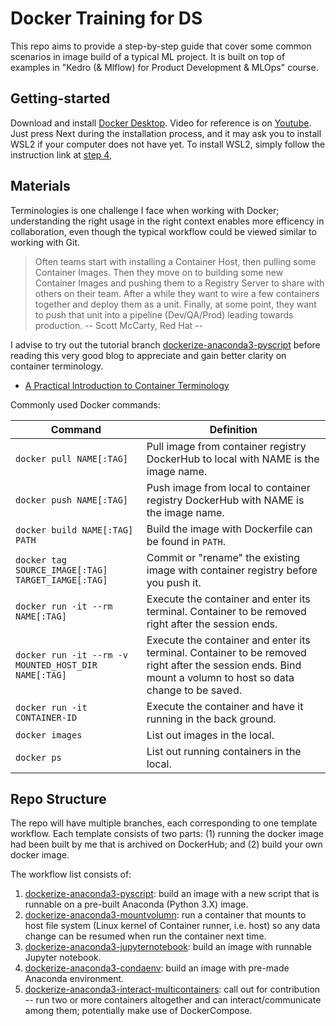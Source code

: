 # Docker Training for DS

This repo aims to provide a step-by-step guide that cover some common scenarios in image build of a typical ML project. It is built on top of examples in "Kedro (& Mlflow) for Product Development & MLOps" course. 

## Getting-started

Download and install [Docker Desktop](https://docs.docker.com/desktop/install/windows-install/). Video for reference is on [Youtube](https://www.youtube.com/watch?v=hczW_L3a2gk&ab_channel=S3CloudHub). Just press Next during the installation process, and it may ask you to install WSL2 if your computer does not have yet. To install WSL2, simply follow the instruction link at [step 4](https://learn.microsoft.com/en-sg/windows/wsl/install-manual#step-4---download-the-linux-kernel-update-package),

## Materials
Terminologies is one challenge I face when working with Docker; understanding the right usage in the right context enables more efficency in collaboration, even though the typical workflow could be viewed similar to working with Git. 

> Often teams start with installing a Container Host, then pulling some Container Images. Then they move on to building some new Container Images and pushing them to a Registry Server to share with others on their team. After a while they want to wire a few containers together and deploy them as a unit. Finally, at some point, they want to push that unit into a pipeline (Dev/QA/Prod) leading towards production.
-- Scott McCarty, Red Hat --

I advise to try out the tutorial branch [dockerize-anaconda3-pyscript](https://bitbucket.org/hoxuanvinh-upskills/docker-ds-training/src/dockerize-anaconda3-pyscript/) before reading this very good blog to appreciate and gain better clarity on container terminology.

- [A Practical Introduction to Container Terminology](https://developers.redhat.com/blog/2018/02/22/container-terminology-practical-introduction#)


Commonly used Docker commands:

| Command     | Definition |
| --------|---------|
| `docker pull NAME[:TAG]`   | Pull image from container registry DockerHub to local with NAME is the image name.   |
| `docker push NAME[:TAG]`   | Push image from local to container registry DockerHub with NAME is the image name.   |
| `docker build NAME[:TAG] PATH`| Build the image with Dockerfile can be found in `PATH`.|
| `docker tag SOURCE_IMAGE[:TAG] TARGET_IAMGE[:TAG]`| Commit or "rename" the existing image with container registry before you push it. |
| `docker run -it --rm NAME[:TAG]`  | Execute the container and enter its terminal. Container to be removed right after the session ends. | 
| `docker run -it --rm -v MOUNTED_HOST_DIR NAME[:TAG]`  | Execute the container and enter its terminal. Container to be removed right after the session ends. Bind mount a volumn to host so data change to be saved. | 
| `docker run -it CONTAINER-ID` | Execute the container and have it running in the back ground.
| `docker images` | List out images in the local. |
| `docker ps` | List out running containers in the local. |

## Repo Structure

The repo will have multiple branches, each corresponding to one template workflow. Each template consists of two parts: (1) running the docker image had been built by me that is archived on DockerHub; and (2) build your own docker image.

The workflow list consists of:

1.  [dockerize-anaconda3-pyscript](https://bitbucket.org/hoxuanvinh-upskills/docker-ds-training/src/dockerize-anaconda3-pyscript/): build an image with a new script that is runnable on a pre-built Anaconda (Python 3.X) image.
2.  [dockerize-anaconda3-mountvolumn](https://bitbucket.org/hoxuanvinh-upskills/docker-ds-training/src/dockerize-anaconda3-mountvolumn/): run a container that mounts to host file system (Linux kernel of Container runner, i.e. host) so any data change can be resumed when run the container next time.
3.  [dockerize-anaconda3-jupyternotebook](https://bitbucket.org/hoxuanvinh-upskills/docker-ds-training/src/dockerize-anaconda3-jupyternotebook/): build an image with runnable Jupyter notebook.
4.  [dockerize-anaconda3-condaenv](???): build an image with pre-made Anaconda environment.
5.  [dockerize-anaconda3-interact-multicontainers](https://bitbucket.org/hoxuanvinh-upskills/docker-ds-training/branch/dockerize-anaconda3-interact-multicontainers): call out for contribution -- run two or more containers altogether and can interact/communicate among them; potentially make use of DockerCompose. 
